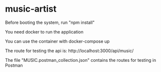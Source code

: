 # music-artist

Before booting the system, run "npm install"

You need docker to run the application

You can use the container with docker-compose up

The route for testing the api is: http://localhost:3000/api/music/

The file "MUSIC.postman_collection.json" contains the routes for testing in Postman